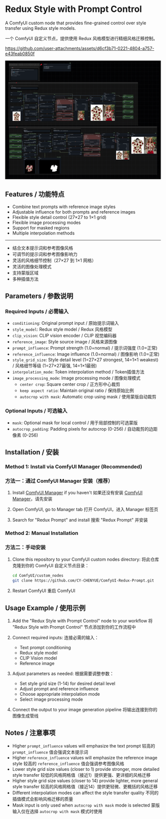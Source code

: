 # Redux Style with Prompt Control

A ComfyUI custom node that provides fine-grained control over style transfer using Redux style models.

一个 ComfyUI 自定义节点，提供使用 Redux 风格模型进行精细风格迁移控制。



https://github.com/user-attachments/assets/d6cf3b71-0221-4804-a757-e43feab0850f

![alt text](服饰一致性.png)

## Features / 功能特点

- Combine text prompts with reference image styles
- Adjustable influence for both prompts and reference images
- Flexible style detail control (27×27 to 1×1 grid)
- Flexible image processing modes
- Support for masked regions
- Multiple interpolation methods

---

- 结合文本提示词和参考图像风格
- 可调节的提示词和参考图像影响力
- 灵活的风格细节控制（27×27 到 1×1 网格）
- 灵活的图像处理模式
- 支持蒙版区域
- 多种插值方法

## Parameters / 参数说明

### Required Inputs / 必需输入
- `conditioning`: Original prompt input / 原始提示词输入
- `style_model`: Redux style model / Redux 风格模型
- `clip_vision`: CLIP vision encoder / CLIP 视觉编码器
- `reference_image`: Style source image / 风格来源图像
- `prompt_influence`: Prompt strength (1.0=normal) / 提示词强度 (1.0=正常)
- `reference_influence`: Image influence (1.0=normal) / 图像影响 (1.0=正常)
- `style_grid_size`: Style detail level (1=27×27 strongest, 14=1×1 weakest) / 风格细节等级 (1=27×27最强, 14=1×1最弱)
- `interpolation_mode`: Token interpolation method / Token插值方法
- `image_processing_mode`: Image processing mode / 图像处理模式
  - `center crop`: Square center crop / 正方形中心裁剪
  - `keep aspect ratio`: Maintain original ratio / 保持原始比例
  - `autocrop with mask`: Automatic crop using mask / 使用蒙版自动裁剪

### Optional Inputs / 可选输入
- `mask`: Optional mask for local control / 用于局部控制的可选蒙版
- `autocrop_padding`: Padding pixels for autocrop (0-256) / 自动裁剪的边距像素 (0-256)

## Installation / 安装

### Method 1: Install via ComfyUI Manager (Recommended)
### 方法一：通过 ComfyUI Manager 安装（推荐）

1. Install [ComfyUI Manager](https://github.com/ltdrdata/ComfyUI-Manager) if you haven't
   如果还没有安装 [ComfyUI Manager](https://github.com/ltdrdata/ComfyUI-Manager)，请先安装

2. Open ComfyUI, go to Manager tab
   打开 ComfyUI，进入 Manager 标签页

3. Search for "Redux Prompt" and install
   搜索 "Redux Prompt" 并安装

### Method 2: Manual Installation
### 方法二：手动安装

1. Clone this repository to your ComfyUI custom nodes directory:
   将此仓库克隆到你的 ComfyUI 自定义节点目录：

   ```bash
   cd ComfyUI/custom_nodes
   git clone https://github.com/CY-CHENYUE/ComfyUI-Redux-Prompt.git
   ```

2. Restart ComfyUI
   重启 ComfyUI

## Usage Example / 使用示例

1. Add the "Redux Style with Prompt Control" node to your workflow
   将 "Redux Style with Prompt Control" 节点添加到你的工作流程中

2. Connect required inputs:
   连接必需的输入：
   - Text prompt conditioning
   - Redux style model
   - CLIP Vision model
   - Reference image

3. Adjust parameters as needed:
   根据需要调整参数：
   - Set style grid size (1-14) for desired detail level
   - Adjust prompt and reference influence
   - Choose appropriate interpolation mode
   - Select image processing mode

4. Connect the output to your image generation pipeline
   将输出连接到你的图像生成管线

## Notes / 注意事项

- Higher `prompt_influence` values will emphasize the text prompt
  较高的 `prompt_influence` 值会强调文本提示词
- Higher `reference_influence` values will emphasize the reference image style
  较高的 `reference_influence` 值会强调参考图像风格
- Lower style grid size values (closer to 1) provide stronger, more detailed style transfer
  较低的风格网格值（接近1）提供更强、更详细的风格迁移
- Higher style grid size values (closer to 14) provide lighter, more general style transfer
  较高的风格网格值（接近14）提供更轻微、更概括的风格迁移
- Different interpolation modes can affect the style transfer quality
  不同的插值模式会影响风格迁移的质量
- Mask input is only used when `autocrop with mask` mode is selected
  蒙版输入仅在选择 `autocrop with mask` 模式时使用

